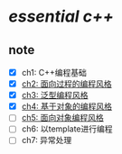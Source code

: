 # *essential c++*

## note

+ [x] ch1: C++编程基础
+ [x] [ch2: 面向过程的编程风格](./notes/ch2.md)
+ [x] [ch3: 泛型编程风格](./notes/ch3.md)
+ [x] [ch4: 基于对象的编程风格](./notes/ch4.md)
+ [ ] [ch5: 面向对象编程风格](./notes/ch5.md)
+ [ ] ch6: 以template进行编程
+ [ ] ch7: 异常处理
